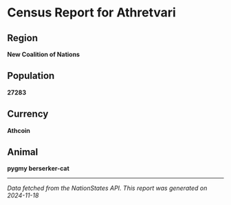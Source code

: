
# Census Report for Athretvari

## Region
**New Coalition of Nations**

## Population
**27283**

## Currency
**Athcoin**

## Animal
**pygmy berserker-cat**

---

*Data fetched from the NationStates API.*
*This report was generated on 2024-11-18*
